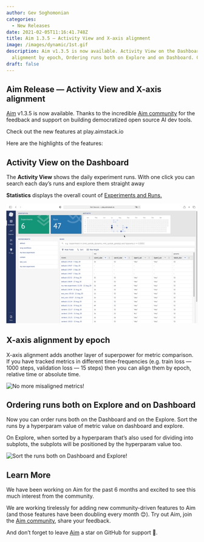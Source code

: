 ```yaml
---
author: Gev Soghomonian
categories:
  - New Releases
date: 2021-02-05T11:16:41.748Z
title: Aim 1.3.5 — Activity View and X-axis alignment
image: /images/dynamic/1st.gif
description: Aim v1.3.5 is now available. Activity View on the Dashboard, X-axis
  alignment by epoch, Ordering runs both on Explore and on Dashboard. Check out!
draft: false
---
```



## Aim Release — Activity View and X-axis alignment

[Aim](https://github.com/aimhubio/aim) v1.3.5 is now available. Thanks to the incredible [Aim community](https://discord.com/invite/zXq2NfVdtF) for the feedback and support on building democratized open source AI dev tools.

Check out the new features at play.aimstack.io

Here are the highlights of the features:

## Activity View on the Dashboard

The **Activity View** shows the daily experiment runs. With one click you can search each day’s runs and explore them straight away

**Statistics** displays the overall count of [Experiments and Runs. ](https://github.com/aimhubio/aim#concepts)

![](/images/dynamic/1st.gif "The new dashboard in action!")

## **X-axis alignment by epoch**

X-axis alignment adds another layer of superpower for metric comparison. If you have tracked metrics in different time-frequencies (e.g. train loss — 1000 steps, validation loss — 15 steps) then you can align them by epoch, relative time or absolute time.

![](/images/dynamic/2nd.gif "No more misaligned metrics!")

## **Ordering runs both on Explore and on Dashboard**



Now you can order runs both on the Dashboard and on the Explore. Sort the runs by a hyperparam value of metric value on dashboard and explore.

On Explore, when sorted by a hyperparam that’s also used for dividing into subplots, the subplots will be positioned by the hyperparam value too.

![](/images/dynamic/3.gif "Sort the runs both on Dashboard and Explore!")

## Learn More



We have been working on Aim for the past 6 months and excited to see this much interest from the community.

We are working tirelessly for adding new community-driven features to Aim (and those features have been doubling every month 😊). Try out Aim, join the [Aim community](https://aimstack.slack.com/?redir=%2Fssb%2Fredirect), share your feedback.

And don’t forget to leave [Aim](https://github.com/aimhubio/aim) a star on GitHub for support 🙌.